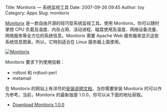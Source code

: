 Title: Monitorix — 系统监视工具
Date: 2007-09-26 09:45
Author: toy
Category: Apps
Slug: monitorix

[Monitorix](http://www.monitorix.org/)
是一款自由开源的轻巧型系统监视工具。使用 Monitorix，你可以随时掌控 CPU
负载及温度、内存占用、活动进程、磁盘使用及温度、网络设备流量、网络服务等全方位的系统信息。Monitorix
需要 Apache Web 服务器来显示这些系统信息图表。所以，它特别适合在 Linux
服务器上面使用。

[![Monitorix](http://i.linuxtoy.org/i/2007/09/monitorix_s.png)](http://i.linuxtoy.org/i/2007/09/monitorix.png)

Monitorix 要求下列使用信赖：

-   rrdtool 和 rrdtool-perl
-   metamail

在 Monitorix
的网站上有详尽的[安装说明文档](http://www.monitorix.org/documentation.html)，当你需要安装
Monitorix 时可以作为参考。当前，Monitorix 的最新版是
1.0.0，你可以从下面的地址获取。

- [Download Monitorix 1.0.0](http://www.monitorix.org/downloads.html)
